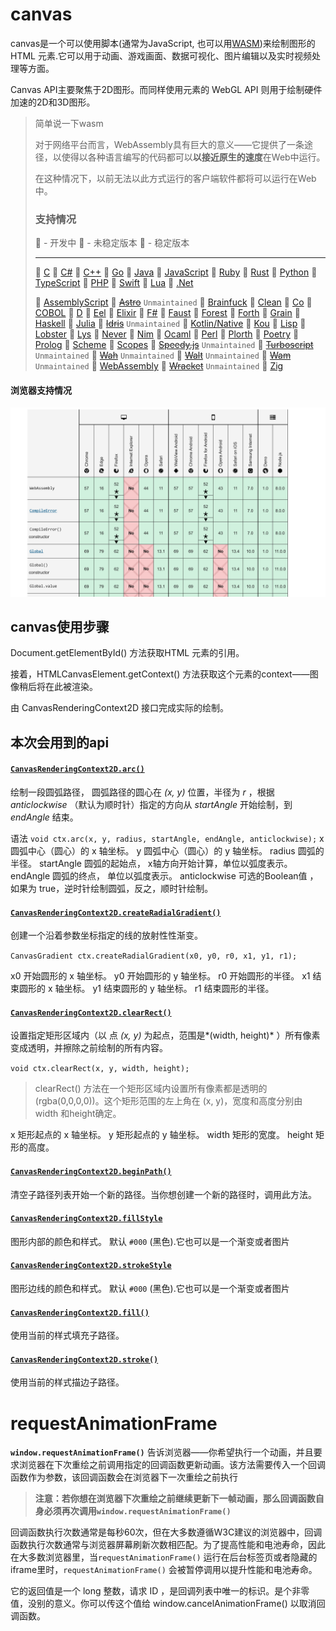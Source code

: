 # canvas

canvas是一个可以使用脚本(通常为JavaScript, 也可以用[WASM](https://www.zhihu.com/question/304577684/answer/544879503))来绘制图形的 HTML 元素.它可以用于动画、游戏画面、数据可视化、图片编辑以及实时视频处理等方面。

Canvas API主要聚焦于2D图形。而同样使用<canvas>元素的 WebGL API 则用于绘制硬件加速的2D和3D图形。

>简单说一下wasm
>
>对于网络平台而言，WebAssembly具有巨大的意义——它提供了一条途径，以使得以各种语言编写的代码都可以**以接近原生的速度**在Web中运行。
>
>在这种情况下，以前无法以此方式运行的客户端软件都将可以运行在Web中。
>
><h3>支持情况</h3>
>
>🥚 - 开发中
>🐣 - 未稳定版本
>🐥 - 稳定版本
>
>--------------
>
>🐥 [C](https://github.com/appcypher/awesome-wasm-langs#c)
>🐥 [C#](https://github.com/appcypher/awesome-wasm-langs#csharp)
>🐥 [C++](https://github.com/appcypher/awesome-wasm-langs#cpp)
>🐥 [Go](https://github.com/appcypher/awesome-wasm-langs#go)
>🐣 [Java](https://github.com/appcypher/awesome-wasm-langs#java)
>🐣 [JavaScript](https://github.com/appcypher/awesome-wasm-langs#javascript)
>🐣 [Ruby](https://github.com/appcypher/awesome-wasm-langs#ruby)
>🐥 [Rust](https://github.com/appcypher/awesome-wasm-langs#rust)
>🐣 [Python](https://github.com/appcypher/awesome-wasm-langs#python)
>🐥 [TypeScript](https://github.com/appcypher/awesome-wasm-langs#typescript)
>🐣 [PHP](https://github.com/appcypher/awesome-wasm-langs#php)
>🐣 [Swift](https://github.com/appcypher/awesome-wasm-langs#swift)
>🐥 [Lua](https://github.com/appcypher/awesome-wasm-langs#lua)
>🐥 [.Net](https://github.com/appcypher/awesome-wasm-langs#dotnet)
>
>🐥 [AssemblyScript](https://github.com/appcypher/awesome-wasm-langs#assemblyscript)
>🥚 ~~[Astro](https://github.com/appcypher/awesome-wasm-langs#astro)~~ `Unmaintained`
>🐥 [Brainfuck](https://github.com/appcypher/awesome-wasm-langs#brainfuck)
>🐥 [Clean](https://github.com/appcypher/awesome-wasm-langs#clean)
>🥚 [Co](https://github.com/appcypher/awesome-wasm-langs#co)
>🐥 [COBOL](https://github.com/appcypher/awesome-wasm-langs#cobol)
>🐣 [D](https://github.com/appcypher/awesome-wasm-langs#d)
>🐣 [Eel](https://github.com/appcypher/awesome-wasm-langs#eel)
>🐣 [Elixir](https://github.com/appcypher/awesome-wasm-langs#elixir)
>🐣 [F#](https://github.com/appcypher/awesome-wasm-langs#fsharp)
>🥚 [Faust](https://github.com/appcypher/awesome-wasm-langs#faust)
>🥚 [Forest](https://github.com/appcypher/awesome-wasm-langs#forest)
>🐥 [Forth](https://github.com/appcypher/awesome-wasm-langs#forth)
>🥚 [Grain](https://github.com/appcypher/awesome-wasm-langs#grain)
>🥚 [Haskell](https://github.com/appcypher/awesome-wasm-langs#haskell)
>🥚 [Julia](https://github.com/appcypher/awesome-wasm-langs#julia)
>🐣 ~~[Idris](https://github.com/appcypher/awesome-wasm-langs#idris)~~ `Unmaintained`
>🐣 [Kotlin/Native](https://github.com/appcypher/awesome-wasm-langs#kotlin)
>🥚 [Kou](https://github.com/appcypher/awesome-wasm-langs#kou)
>🐣 [Lisp](https://github.com/appcypher/awesome-wasm-langs#lisp)
>🐥 [Lobster](https://github.com/appcypher/awesome-wasm-langs#lobster)
>🐣 [Lys](https://github.com/appcypher/awesome-wasm-langs#lys)
>🐥 [Never](https://github.com/appcypher/awesome-wasm-langs#never)
>🥚 [Nim](https://github.com/appcypher/awesome-wasm-langs#nim)
>🥚 [Ocaml](https://github.com/appcypher/awesome-wasm-langs#ocaml)
>🐣 [Perl](https://github.com/appcypher/awesome-wasm-langs#perl)
>🥚 [Plorth](https://github.com/appcypher/awesome-wasm-langs#plorth)
>🐣 [Poetry](https://github.com/appcypher/awesome-wasm-langs#poetry)
>🐣 [Prolog](https://github.com/appcypher/awesome-wasm-langs#prolog)
>🐣 [Scheme](https://github.com/appcypher/awesome-wasm-langs#scheme)
>🐣 [Scopes](https://github.com/appcypher/awesome-wasm-langs#scopes)
>🐣 ~~[Speedy.js](https://github.com/appcypher/awesome-wasm-langs#speedyjs)~~ `Unmaintained`
>🐣 ~~[Turboscript](https://github.com/appcypher/awesome-wasm-langs#turboscript)~~ `Unmaintained`
>🐥 ~~[Wah](https://github.com/appcypher/awesome-wasm-langs#wah)~~ `Unmaintained`
>🐣 ~~[Walt](https://github.com/appcypher/awesome-wasm-langs#walt)~~ `Unmaintained`
>🐣 ~~[Wam](https://github.com/appcypher/awesome-wasm-langs#wam)~~ `Unmaintained`
>🐥 [WebAssembly](https://github.com/appcypher/awesome-wasm-langs#webassembly)
>🥚 ~~[Wracket](https://github.com/appcypher/awesome-wasm-langs#wracket)~~ `Unmaintained`
>🐥 [Zig](https://github.com/appcypher/awesome-wasm-langs#zig)

#### 浏览器支持情况

![image-20210825153540532](概念性的东西.assets/image-20210825153540532.png)

## canvas使用步骤

Document.getElementById() 方法获取HTML <canvas> 元素的引用。

接着，HTMLCanvasElement.getContext() 方法获取这个元素的context——图像稍后将在此被渲染。

由 CanvasRenderingContext2D 接口完成实际的绘制。

## 本次会用到的api

#### [`CanvasRenderingContext2D.arc()`](https://developer.mozilla.org/zh-CN/docs/Web/API/CanvasRenderingContext2D/arc)

绘制一段圆弧路径， 圆弧路径的圆心在 *(x, y)* 位置，半径为 *r* ，根据*anticlockwise* （默认为顺时针）指定的方向从 *startAngle* 开始绘制，到 *endAngle* 结束。

语法
`void ctx.arc(x, y, radius, startAngle, endAngle, anticlockwise);`
x								圆弧中心（圆心）的 x 轴坐标。
y								圆弧中心（圆心）的 y 轴坐标。
radius					   圆弧的半径。
startAngle				圆弧的起始点， x轴方向开始计算，单位以弧度表示。
endAngle				 圆弧的终点， 单位以弧度表示。
anticlockwise 		 可选的Boolean值 ，如果为 true，逆时针绘制圆弧，反之，顺时针绘制。

#### [`CanvasRenderingContext2D.createRadialGradient()`](https://developer.mozilla.org/zh-CN/docs/Web/API/CanvasRenderingContext2D/createRadialGradient)

创建一个沿着参数坐标指定的线的放射性性渐变。

`CanvasGradient ctx.createRadialGradient(x0, y0, r0, x1, y1, r1);`

x0	开始圆形的 x 轴坐标。
y0	开始圆形的 y 轴坐标。
r0	开始圆形的半径。
x1	结束圆形的 x 轴坐标。
y1	结束圆形的 y 轴坐标。
r1	结束圆形的半径。

#### **[`CanvasRenderingContext2D.clearRect()`](https://developer.mozilla.org/zh-CN/docs/Web/API/CanvasRenderingContext2D/clearRect)**

设置指定矩形区域内（以 点 *(x, y)* 为起点，范围是*(width, height)* ）所有像素变成透明，并擦除之前绘制的所有内容。

`void ctx.clearRect(x, y, width, height);`

> clearRect() 方法在一个矩形区域内设置所有像素都是透明的(rgba(0,0,0,0))。这个矩形范围的左上角在 (x, y)，宽度和高度分别由 width 和height确定。   

x			 矩形起点的 x 轴坐标。
y			 矩形起点的 y 轴坐标。
width	 矩形的宽度。
height	矩形的高度。

#### [`CanvasRenderingContext2D.beginPath()`](https://developer.mozilla.org/zh-CN/docs/Web/API/CanvasRenderingContext2D/beginPath)

清空子路径列表开始一个新的路径。当你想创建一个新的路径时，调用此方法。



#### [`CanvasRenderingContext2D.fillStyle`](https://developer.mozilla.org/zh-CN/docs/Web/API/CanvasRenderingContext2D/fillStyle)

图形内部的颜色和样式。 默认 `#000` (黑色).它也可以是一个渐变或者图片

#### [`CanvasRenderingContext2D.strokeStyle`](https://developer.mozilla.org/zh-CN/docs/Web/API/CanvasRenderingContext2D/strokeStyle)

图形边线的颜色和样式。 默认 `#000` (黑色).它也可以是一个渐变或者图片



#### [`CanvasRenderingContext2D.fill()`](https://developer.mozilla.org/zh-CN/docs/Web/API/CanvasRenderingContext2D/fill)

使用当前的样式填充子路径。

#### [`CanvasRenderingContext2D.stroke()`](https://developer.mozilla.org/zh-CN/docs/Web/API/CanvasRenderingContext2D/stroke)

使用当前的样式描边子路径。



# requestAnimationFrame

**`window.requestAnimationFrame()`** 告诉浏览器——你希望执行一个动画，并且要求浏览器在下次重绘之前调用指定的回调函数更新动画。该方法需要传入一个回调函数作为参数，该回调函数会在浏览器下一次重绘之前执行

> **注意：若你想在浏览器下次重绘之前继续更新下一帧动画，那么回调函数自身必须再次调用`window.requestAnimationFrame()`**

回调函数执行次数通常是每秒60次，但在大多数遵循W3C建议的浏览器中，回调函数执行次数通常与浏览器屏幕刷新次数相匹配。为了提高性能和电池寿命，因此在大多数浏览器里，当`requestAnimationFrame()` 运行在后台标签页或者隐藏的iframe里时，`requestAnimationFrame()` 会被暂停调用以提升性能和电池寿命。

它的返回值是一个 long 整数，请求 ID ，是回调列表中唯一的标识。是个非零值，没别的意义。你可以传这个值给 window.cancelAnimationFrame() 以取消回调函数。

